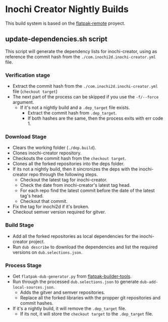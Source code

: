 # Inochi Creator Nightly Builds

This build system is based on the [flatpak-remote](https://github.com/TheEvilSkeleton/flatpak-remote) proyect.

## update-dependencies.sh script

This script will generate the dependency lists for inochi-creator, using as reference the commit hash from the `./com.inochi2d.inochi-creator.yml` file.

### Verification stage
* Extract the commit hash from the `./com.inochi2d.inochi-creator.yml` file (`checkout target`)
* The next part of the process can be skipped if you use the `-f/--force` argument.
  * If it's not a nightly build and a `.dep_target` file exists.
    * Extract the commit hash from `.dep_target`.
    * If both hashes are the same, then the process exits with err code 1.

### Download Stage
* Clears the working folder (`./dep.build`).
* Clones inochi-creator repository.
* Checkouts the commit hash from the `checkout target`.
* Clones all the forked repositories into the deps folder.
* If its not a nightly build, then it sincronizes the deps with the inochi-creator repo through the following steps.
  * Checkout the latest tag for inochi-creator.
  * Check the date from inochi-creator's latest tag head.
  * For each repo find the latest commit before the date of the latest tag's head.
  * Checkout that commit.
* Fix the tag for inochi2d if it's broken.
* Checkout semver version required for gitver.

### Build Stage
* Add all the forked repositories as local dependencies for the inochi-creator project.
* Run `dub describe` to download the dependencies and list the required versions on `dub.selections.json`.

### Process Stage
* Get `flatpak-dub-generator.py` from [flatpak-builder-tools](https://github.com/flatpak/flatpak-builder-tools).
* Run through the processed `dub.selections.json` to generate `dub-add-local-sources.json`.
  * Adds the gitver and semver repositories.
  * Replace all the forked libraries with the propper git repositories and commit hashes.
* If it's a nightly build, it will remove the `.dep_target` file.
  * If its not, it will store the `checkout target` to the `.dep_target` file.